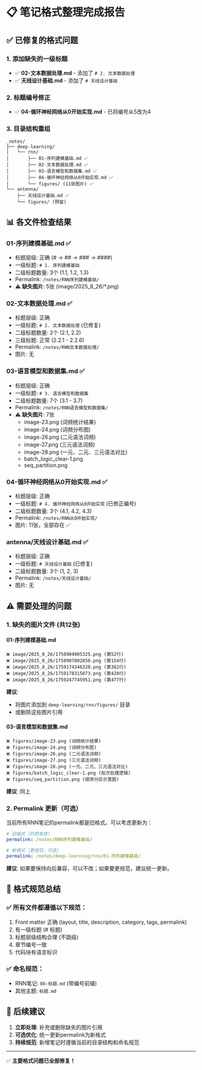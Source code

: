 # 📋 笔记格式整理完成报告

## ✅ 已修复的格式问题

### 1. 添加缺失的一级标题
- ✅ **02-文本数据处理.md** - 添加了 `# 2. 文本数据处理`
- ✅ **天线设计基础.md** - 添加了 `# 天线设计基础`

### 2. 标题编号修正
- ✅ **04-循环神经网络从0开始实现.md** - 已将编号从5改为4

### 3. 目录结构重组
```
_notes/
├── deep-learning/
│   └── rnn/
│       ├── 01-序列建模基础.md ✅
│       ├── 02-文本数据处理.md ✅
│       ├── 03-语言模型和数据集.md ✅
│       ├── 04-循环神经网络从0开始实现.md ✅
│       └── figures/ (11张图片) ✅
└── antenna/
    ├── 天线设计基础.md ✅
    └── figures/ (预留)
```

## 📊 各文件检查结果

### 01-序列建模基础.md ✅
- 标题层级: 正确 (# → ## → ### → ####)
- 一级标题: `# 1. 序列建模基础`
- 二级标题数量: 3个 (1.1, 1.2, 1.3)
- Permalink: `/notes/RNN序列建模基础/`
- ⚠️ **缺失图片**: 5张 (image/2025_8_26/*.png)

### 02-文本数据处理.md ✅
- 标题层级: 正确
- 一级标题: `# 2. 文本数据处理` (已修复)
- 二级标题数量: 2个 (2.1, 2.2)
- 三级标题: 正常 (2.2.1 - 2.2.6)
- Permalink: `/notes/RNN文本数据处理/`
- 图片: 无

### 03-语言模型和数据集.md ✅
- 标题层级: 正确
- 一级标题: `# 3. 语言模型和数据集`
- 二级标题数量: 7个 (3.1 - 3.7)
- Permalink: `/notes/RNN语言模型和数据集/`
- ⚠️ **缺失图片**: 7张
  - image-23.png (词频统计结果)
  - image-24.png (词频分布图)
  - image-26.png (二元语法词频)
  - image-27.png (三元语法词频)
  - image-28.png (一元、二元、三元语法对比)
  - batch_logic_clear-1.png
  - seq_partition.png

### 04-循环神经网络从0开始实现.md ✅
- 标题层级: 正确
- 一级标题: `# 4. 循环神经网络从0开始实现` (已修正编号)
- 二级标题数量: 3个 (4.1, 4.2, 4.3)
- Permalink: `/notes/RNN从0开始实现/`
- 图片: 11张，全部存在 ✅

### antenna/天线设计基础.md ✅
- 标题层级: 正确
- 一级标题: `# 天线设计基础` (已修复)
- 二级标题数量: 3个 (1, 2, 3)
- Permalink: `/notes/天线设计基础/`
- 图片: 无

## ⚠️ 需要处理的问题

### 1. 缺失的图片文件 (共12张)

#### 01-序列建模基础.md
```
❌ image/2025_8_26/1758904905325.png (第52行)
❌ image/2025_8_26/1758907002850.png (第154行)
❌ image/2025_8_26/1759174346320.png (第382行)
❌ image/2025_8_26/1759178315073.png (第420行)
❌ image/2025_8_26/1759247745951.png (第477行)
```

**建议**: 
- 将图片添加到 `deep-learning/rnn/figures/` 目录
- 或删除这些图片引用

#### 03-语言模型和数据集.md
```
❌ figures/image-23.png (词频统计结果)
❌ figures/image-24.png (词频分布图)
❌ figures/image-26.png (二元语法词频)
❌ figures/image-27.png (三元语法词频)
❌ figures/image-28.png (一元、二元、三元语法对比)
❌ figures/batch_logic_clear-1.png (批次处理逻辑)
❌ figures/seq_partition.png (顺序分区示意图)
```

**建议**: 同上

### 2. Permalink 更新（可选）

当前所有RNN笔记的permalink都是旧格式。可以考虑更新为：

```yaml
# 旧格式（仍然有效）
permalink: /notes/RNN序列建模基础/

# 新格式（更规范，可选）
permalink: /notes/deep-learning/rnn/01-序列建模基础/
```

**建议**: 如果要保持向后兼容，可以不改；如果要更规范，建议统一更新。

## 📝 格式规范总结

### ✅ 所有文件都遵循以下规范：
1. Front matter 正确 (layout, title, description, category, tags, permalink)
2. 有一级标题 (# 标题)
3. 标题层级结构合理 (不跳级)
4. 章节编号一致
5. 代码块有语言标识

### ✅ 命名规范：
- RNN笔记: `0X-标题.md` (带编号前缀)
- 其他主题: `标题.md`

## 🎯 后续建议

1. **立即处理**: 补充或删除缺失的图片引用
2. **可选优化**: 统一更新permalink为新格式
3. **持续规范**: 新增笔记时遵循当前的目录结构和命名规范

---

✅ **主要格式问题已全部修复！**
